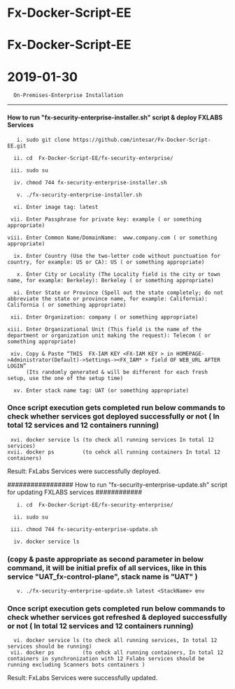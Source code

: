 # Fx-Docker-Script-EE
# Fx-Docker-Script-EE
# 2019-01-30

      On-Premises-Enterprise Installation
----------------------------------------------------------------------------------------------------

#### How to run "fx-security-enterprise-installer.sh" script & deploy FXLABS Services  ############# 


     
       i. sudo git clone https://github.com/intesar/Fx-Docker-Script-EE.git

      ii. cd  Fx-Docker-Script-EE/fx-security-enterprise/

     iii. sudo su

      iv. chmod 744 fx-security-enterprise-installer.sh

       v. ./fx-security-enterprise-installer.sh

      vi. Enter image tag: latest 

     vii. Enter Passphrase for private key: example ( or something appropriate)

    viii. Enter Common Name/DomainName:  www.company.com ( or something appropriate)

      ix. Enter Country (Use the two-letter code without punctuation for country, for example: US or CA): US ( or something appropriate)

       x. Enter City or Locality (The Locality field is the city or town name, for example: Berkeley): Berkeley ( or something appropriate)
                    
      xi. Enter State or Province (Spell out the state completely; do not abbreviate the state or province name, for example: California): California ( or something appropriate)
                      
     xii. Enter Organization: company ( or something appropriate)
                     
    xiii. Enter Organizational Unit (This field is the name of the department or organization unit making the request): Telecom ( or something appropriate) 
                                                   
     xiv. Copy & Paste “THIS  FX-IAM KEY <FX-IAM KEY > in HOMEPAGE->Administrator(Default)->Settings-><FX_IAM* > field OF WEB_URL AFTER LOGIN” 
          (Its randomly generated & will be different for each fresh setup, use the one of the setup time)
                 
      xv. Enter stack name tag: UAT (or something appropriate)
         
### Once script execution gets completed run below commands to check whether services got deployed successfully or not ( In total 12 services and 12 containers running) ######### 
     xvi. docker service ls (to check all running services In total 12 services)
    xvii. docker ps         (to cehck all running containers In total 12 containers)
         
Result: FxLabs Services were successfully deployed.
                          
                    
                   
                    
################# How to run "fx-security-enterprise-update.sh" script for updating FXLABS services ############
          
       i. cd  Fx-Docker-Script-EE/fx-security-enterprise/

      ii. sudo su

     iii. chmod 744 fx-security-enterprise-update.sh

      iv. docker service ls 
###  (copy & paste appropriate <StackName> as second parameter in below command, it will be initial prefix of all services, like in this service "UAT_fx-control-plane",  stack name is "UAT" ) ####
 
       v. ./fx-security-enterprise-update.sh latest <StackName> env

### Once script execution gets completed run below commands to check whether services got refreshed & deployed successfully or not ( In total 12 services and 12 containers running) ######### 
      vi. docker service ls (to check all running services, In total 12 services should be running)
     vii. docker ps         (to cehck all running containers, In total 12 containers in synchronization with 12 Fxlabs services should be running excluding Scanners bots containers )
         
Result: FxLabs Services were successfully updated.
  
       
